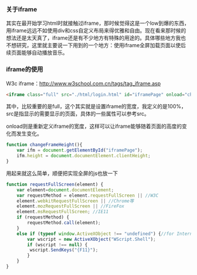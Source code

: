 ### 关于iframe
其实在最开始学习html时就接触过iframe，那时候觉得这是一个low到爆的东西，用iframe远远不如使用div和css自定义布局来得优雅和自由。现在看来那时候的想法还是太天真了，iframe还是有不少地方有特殊的用途的。具体哪些地方我也不想研究，这里就主要说一下用到的一个地方：使用iframe全屏加载页面以使后续页面能够自动播放音乐。

### iframe的使用
W3c iframe：http://www.w3school.com.cn/tags/tag_iframe.asp

```html
<iframe class="full" src="./html/login.html" id="iframePage" onload="changeFrameHeight()" frameborder="0" scrolling="no" marginwidth="0" marginheight="0"></iframe>
```

其中，比较重要的是full，这个其实就是设置iframe的宽度，我定义的是100%，src是指显示的需要显示的页面，具体的一些属性可以参考src。

onload则是重新定义iframe的宽度，这样可以让iframe能够随着页面的高度的变化而发生变化。

```javascript
function changeFrameHeight(){
	var ifm = document.getElementById("iframePage");
	ifm.height = document.documentElement.clientHeight;
}
```
用起来就这么简单，顺便把实现全屏的js也放一下

```javascript
function requestFullScreen(element) {
	var element=document.documentElement;
	var requestMethod = element.requestFullScreen || //W3C
	element.webkitRequestFullScreen || //Chrome等
	element.mozRequestFullScreen || //FireFox
	element.msRequestFullScreen; //IE11
	if (requestMethod) {
		requestMethod.call(element);
	}
	else if (typeof window.ActiveXObject !== "undefined") {//for Internet Explorer
		var wscript = new ActiveXObject("WScript.Shell");
		if (wscript !== null) {
		 wscript.SendKeys("{F11}");
		}
	}
}
```
